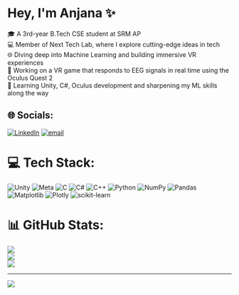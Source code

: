 # Hey, I'm Anjana ✨  
<p>
🎓 A 3rd-year B.Tech CSE student at SRM AP<br> 
💻 Member of Next Tech Lab, where I explore cutting-edge ideas in tech<br>  
🌐 Diving deep into Machine Learning and building immersive VR experiences<br>  
🧠 Working on a VR game that responds to EEG signals in real time using the Oculus Quest 2<br>  
🌱 Learning Unity, C#, Oculus development and sharpening my ML skills along the way<br>
</p>


## 🌐 Socials:
[![LinkedIn](https://img.shields.io/badge/LinkedIn-%230077B5.svg?logo=linkedin&logoColor=white)](https://linkedin.com/in/anjana-modugu) [![email](https://img.shields.io/badge/Email-D14836?logo=gmail&logoColor=white)](mailto:anjanamodugu@gmail.com) 

# 💻 Tech Stack:
![Unity](https://img.shields.io/badge/unity-%23000000.svg?style=for-the-badge&logo=unity&logoColor=white) ![Meta](https://img.shields.io/badge/Meta-%230467DF.svg?style=for-the-badge&logo=Meta&logoColor=white) ![C](https://img.shields.io/badge/c-%2300599C.svg?style=for-the-badge&logo=c&logoColor=white) ![C#](https://img.shields.io/badge/c%23-%23239120.svg?style=for-the-badge&logo=csharp&logoColor=white) ![C++](https://img.shields.io/badge/c++-%2300599C.svg?style=for-the-badge&logo=c%2B%2B&logoColor=white) ![Python](https://img.shields.io/badge/python-3670A0?style=for-the-badge&logo=python&logoColor=ffdd54) ![NumPy](https://img.shields.io/badge/numpy-%23013243.svg?style=for-the-badge&logo=numpy&logoColor=white) ![Pandas](https://img.shields.io/badge/pandas-%23150458.svg?style=for-the-badge&logo=pandas&logoColor=white) ![Matplotlib](https://img.shields.io/badge/Matplotlib-%23ffffff.svg?style=for-the-badge&logo=Matplotlib&logoColor=black) ![Plotly](https://img.shields.io/badge/Plotly-%233F4F75.svg?style=for-the-badge&logo=plotly&logoColor=white) ![scikit-learn](https://img.shields.io/badge/scikit--learn-%23F7931E.svg?style=for-the-badge&logo=scikit-learn&logoColor=white)
# 📊 GitHub Stats:
![](https://github-readme-stats.vercel.app/api?username=anjanamodugu2004&theme=dark&hide_border=false&include_all_commits=false&count_private=false)<br/>
![](https://nirzak-streak-stats.vercel.app/?user=anjanamodugu2004&theme=dark&hide_border=false)<br/>
![](https://github-readme-stats.vercel.app/api/top-langs/?username=anjanamodugu2004&theme=dark&hide_border=false&include_all_commits=false&count_private=false&layout=compact)

---
[![](https://visitcount.itsvg.in/api?id=anjanamodugu2004&icon=0&color=0)](https://visitcount.itsvg.in)

<!-- Proudly created with GPRM ( https://gprm.itsvg.in ) -->
